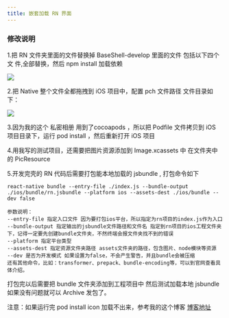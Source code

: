```yaml
---
title: 嵌套加载 RN 界面
---
```


### 修改说明

1.把 RN 文件夹里面的文件替换掉 BaseShell-develop 里面的文件 包括以下四个文		件,全部替换，然后 npm install 加载依赖

![](https://ws1.sinaimg.cn/large/006tKfTcgy1fsjxnxyyokj30mu05iwf0.jpg)

2.把 Native 整个文件全都拖拽到 iOS 项目中，配置 pch 文件路径 文件目录如下：

![](https://ws2.sinaimg.cn/large/006tKfTcgy1fsjxfmqr2ij30eu0se0ws.jpg)

3.因为我的这个 私密相册 用到了cocoapods ，所以把 Podfile 文件拷贝到 iOS 项目目录下，运行 pod install ，然后重新打开 iOS 项目

4.用我写的测试项目，还需要把图片资源添加到 Image.xcassets 中 在文件夹中的 PicResource

5.开发完壳的 RN 代码后需要打包能本地加载的 jsbundle , 打包命令如下

```
react-native bundle --entry-file ./index.js --bundle-output ./ios/bundle/rn.jsbundle --platform ios --assets-dest ./ios/bundle --dev false

参数说明：
--entry-file 指定入口文件 因为要打包ios平台，所以指定为rn项目的index.js作为入口
--bundle-output 指定输出的jsbundle文件路径和文件名 指定到rn项目的ios工程文件夹下，记得一定要先创建bundle文件夹，不然终端会报文件夹找不到的错误
--platform 指定平台类型
--assets-dest 指定资源文件夹路径 assets文件夹的路径，包含图片、node模块等资源
--dev 是否为开发模式 如果设置为false，不会产生警告，并且bundle会被压缩
还有其他命令，比如：transformer、prepack、bundle-encoding等，可以到官网查看具体介绍。
```

打包完以后需要把 bundle 文件夹添加到工程项目中 然后测试加载本地 jsbundle 如果没有问题就可以 Archive 发包了。

注意：如果运行完 pod install icon 加载不出来，参考我的这个博客 [博客地址](https://captain91.github.io/2018/06/11/关于icon显示不出来的问题/)

